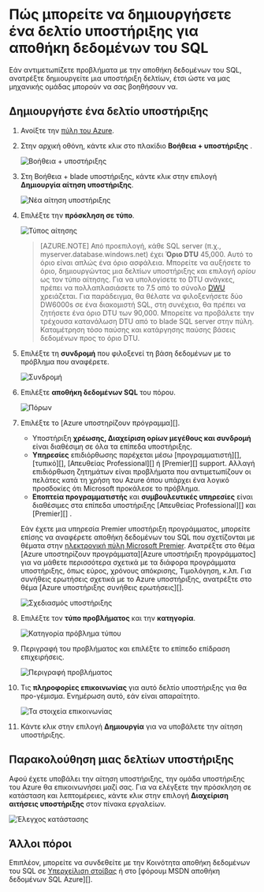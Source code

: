 <properties
   pageTitle="Πώς μπορείτε να δημιουργήσετε ένα δελτίο υποστήριξης για αποθήκη δεδομένων του SQL | Microsoft Azure"
   description="Πώς να δημιουργήσετε ένα δελτίο υποστήριξης στο αποθήκη δεδομένων του SQL Azure."
   services="sql-data-warehouse"
   documentationCenter="NA"
   authors="sonyam"
   manager="barbkess"
   editor=""/>

<tags
   ms.service="sql-data-warehouse"
   ms.devlang="NA"
   ms.topic="get-started-article"
   ms.tgt_pltfrm="NA"
   ms.workload="data-services"
   ms.date="09/01/2016"
   ms.author="sonyama;barbkess"/>

# <a name="how-to-create-a-support-ticket-for-sql-data-warehouse"></a>Πώς μπορείτε να δημιουργήσετε ένα δελτίο υποστήριξης για αποθήκη δεδομένων του SQL
 
Εάν αντιμετωπίζετε προβλήματα με την αποθήκη δεδομένων του SQL, ανατρέξτε δημιουργείτε μια υποστήριξη δελτίων, έτσι ώστε να μας μηχανικής ομάδας μπορούν να σας βοηθήσουν να.

## <a name="create-a-support-ticket"></a>Δημιουργήστε ένα δελτίο υποστήριξης

1. Ανοίξτε την [πύλη του Azure][].

2. Στην αρχική οθόνη, κάντε κλικ στο πλακίδιο **Βοήθεια + υποστήριξης** .

    ![Βοήθεια + υποστήριξης](./media/sql-data-warehouse-get-started-create-support-ticket/help-support.png)

3. Στη Βοήθεια + blade υποστήριξης, κάντε κλικ στην επιλογή **Δημιουργία αίτηση υποστήριξης**.

    ![Νέα αίτηση υποστήριξης](./media/sql-data-warehouse-get-started-create-support-ticket/create-support-request.png)
    
    <a name="request-quota-change"></a> 

4. Επιλέξτε την **πρόσκληση σε τύπο**.

    ![Τύπος αίτησης](./media/sql-data-warehouse-get-started-create-support-ticket/request-type.png)
    
    >[AZURE.NOTE]  Από προεπιλογή, κάθε SQL server (π.χ., myserver.database.windows.net) έχει **Όριο DTU** 45,000. Αυτό το όριο είναι απλώς ένα όριο ασφάλεια. Μπορείτε να αυξήσετε το όριο, δημιουργώντας μια δελτίων υποστήριξης και επιλογή *ορίου* ως τον τύπο αίτησης. Για να υπολογίσετε το DTU ανάγκες, πρέπει να πολλαπλασιάσετε το 7.5 από το σύνολο [DWU][] χρειάζεται. Για παράδειγμα, θα θέλατε να φιλοξενήσετε δύο DW6000s σε ένα διακομιστή SQL, στη συνέχεια, θα πρέπει να ζητήσετε ένα όριο DTU των 90,000.  Μπορείτε να προβάλετε την τρέχουσα κατανάλωση DTU από το blade SQL server στην πύλη. Καταμέτρηση τόσο παύσης και κατάργησης παύσης βάσεις δεδομένων προς το όριο DTU. 

5. Επιλέξτε τη **συνδρομή** που φιλοξενεί τη βάση δεδομένων με το πρόβλημα που αναφέρετε.

    ![Συνδρομή](./media/sql-data-warehouse-get-started-create-support-ticket/subscription.png)

6. Επιλέξτε **αποθήκη δεδομένων SQL** του πόρου.

    ![Πόρων](./media/sql-data-warehouse-get-started-create-support-ticket/resource.png)

7. Επιλέξτε το [Azure υποστηρίζουν πρόγραμμα][].

    - Υποστήριξη **χρέωσης, Διαχείριση ορίων μεγέθους και συνδρομή** είναι διαθέσιμη σε όλα τα επίπεδα υποστήριξης.
    - **Υπηρεσίες** επιδιόρθωσης παρέχεται μέσω [προγραμματιστή][], [τυπικό][], [Απευθείας Professional][] ή [Premier][] support. Αλλαγή επιδιόρθωση ζητημάτων είναι προβλήματα που αντιμετωπίζουν οι πελάτες κατά τη χρήση του Azure όπου υπάρχει ένα λογικό προσδοκίες ότι Microsoft προκάλεσε το πρόβλημα.
    - **Εποπτεία προγραμματιστής** και **συμβουλευτικές υπηρεσίες** είναι διαθέσιμες στα επίπεδα υποστήριξης [Απευθείας Professional][] και [Premier][] . 
    
    Εάν έχετε μια υπηρεσία Premier υποστήριξη προγράμματος, μπορείτε επίσης να αναφέρετε αποθήκη δεδομένων του SQL που σχετίζονται με θέματα στην [ηλεκτρονική πύλη Microsoft Premier][].  Ανατρέξτε στο θέμα [Azure υποστηρίζουν προγράμματα][Azure υποστήριξη προγράμματος] για να μάθετε περισσότερα σχετικά με τα διάφορα προγράμματα υποστήριξης, όπως εύρος, χρόνους απόκρισης, Τιμολόγηση, κ.λπ.  Για συνήθεις ερωτήσεις σχετικά με το Azure υποστήριξης, ανατρέξτε στο θέμα [Azure υποστήριξης συνήθεις ερωτήσεις][].  

    ![Σχεδιασμός υποστήριξης](./media/sql-data-warehouse-get-started-create-support-ticket/support-plan.png)

8. Επιλέξτε τον **τύπο προβλήματος** και την **κατηγορία**.

    ![Κατηγορία πρόβλημα τύπου](./media/sql-data-warehouse-get-started-create-support-ticket/problem-type-category.png)

9. Περιγραφή του προβλήματος και επιλέξτε το επίπεδο επίδραση επιχειρήσεις.

    ![Περιγραφή προβλήματος](./media/sql-data-warehouse-get-started-create-support-ticket/problem-description.png)

10. Τις **πληροφορίες επικοινωνίας** για αυτό δελτίο υποστήριξης για θα προ-γέμισμα. Ενημέρωση αυτό, εάν είναι απαραίτητο.

    ![Τα στοιχεία επικοινωνίας](./media/sql-data-warehouse-get-started-create-support-ticket/contact-info.png)

11. Κάντε κλικ στην επιλογή **Δημιουργία** για να υποβάλετε την αίτηση υποστήριξης.


## <a name="monitor-a-support-ticket"></a>Παρακολούθηση μιας δελτίων υποστήριξης

Αφού έχετε υποβάλει την αίτηση υποστήριξης, την ομάδα υποστήριξης του Azure θα επικοινωνήσει μαζί σας. Για να ελέγξετε την πρόσκληση σε κατάσταση και λεπτομέρειες, κάντε κλικ στην επιλογή **Διαχείριση αιτήσεις υποστήριξης** στον πίνακα εργαλείων.

![Έλεγχος κατάστασης](./media/sql-data-warehouse-get-started-create-support-ticket/check-status.png)

## <a name="other-resources"></a>Άλλοι πόροι

Επιπλέον, μπορείτε να συνδεθείτε με την Κοινότητα αποθήκη δεδομένων του SQL σε [Υπερχείλιση στοίβας][] ή στο [φόρουμ MSDN αποθήκη δεδομένων SQL Azure][].

<!--Image references--> 

<!--Article references--> 
[DWU]: ./sql-data-warehouse-overview-what-is.md#data-warehouse-units

<!--MSDN references--> 

<!--Other web references--> 
[Πύλη του Azure]: https://portal.azure.com/
[Σχέδιο Azure υποστήριξης]: https://azure.microsoft.com/support/plans/?WT.mc_id=Support_Plan_510979/  
[Για προγραμματιστές]: https://azure.microsoft.com/support/plans/developer/  
[Τυπική]: https://azure.microsoft.com/support/plans/standard/  
[Επαγγελματική άμεσους]: https://azure.microsoft.com/support/plans/prodirect/  
[Υπηρεσία Premier]: https://azure.microsoft.com/support/plans/premier/  
[Συνήθεις ερωτήσεις Azure υποστήριξης]: https://azure.microsoft.com/support/faq/
[Ηλεκτρονική πύλη Microsoft Premier]: https://premier.microsoft.com/
[Υπερχείλιση στοίβας]: https://stackoverflow.com/questions/tagged/azure-sqldw/
[Φόρουμ του MSDN αποθήκη δεδομένων SQL Azure]: https://social.msdn.microsoft.com/Forums/home?forum=AzureSQLDataWarehouse/

